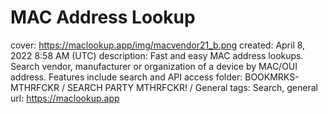 # MAC Address Lookup

cover: https://maclookup.app/img/macvendor21_b.png
created: April 8, 2022 8:58 AM (UTC)
description: Fast and easy MAC address lookups. Search vendor, manufacturer or organization of a device by MAC/OUI  address. Features include search  and API access
folder: BOOKMRKS-MTHRFCKR / SEARCH PARTY MTHRFCKR! / General
tags: Search, general
url: https://maclookup.app